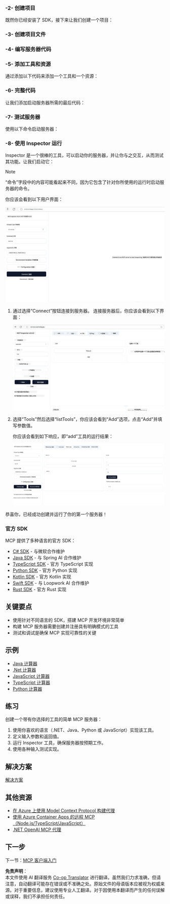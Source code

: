 <!--
CO_OP_TRANSLATOR_METADATA:
{
  "original_hash": "f01d4263fc6eec331615fef42429b720",
  "translation_date": "2025-06-18T18:15:33+00:00",
  "source_file": "03-GettingStarted/01-first-server/README.md",
  "language_code": "zh"
}
-->
### -2- 创建项目

既然你已经安装了 SDK，接下来让我们创建一个项目：

### -3- 创建项目文件

### -4- 编写服务器代码

### -5- 添加工具和资源

通过添加以下代码来添加一个工具和一个资源：

### -6- 完整代码

让我们添加启动服务器所需的最后代码：

### -7- 测试服务器

使用以下命令启动服务器：

### -8- 使用 Inspector 运行

Inspector 是一个很棒的工具，可以启动你的服务器，并让你与之交互，从而测试其功能。让我们启动它：

> [!NOTE]
> “命令”字段中的内容可能看起来不同，因为它包含了针对你所使用的运行时启动服务器的命令。

你应该会看到以下用户界面：

![Connect](../../../../translated_images/connect.141db0b2bd05f096fb1dd91273771fd8b2469d6507656c3b0c9df4b3c5473929.zh.png)

1. 通过选择“Connect”按钮连接到服务器。
   连接服务器后，你应该会看到以下界面：

   ![Connected](../../../../translated_images/connected.73d1e042c24075d386cacdd4ee7cd748c16364c277d814e646ff2f7b5eefde85.zh.png)

2. 选择“Tools”然后选择“listTools”，你应该会看到“Add”选项，点击“Add”并填写参数值。

   你应该会看到如下响应，即“add”工具的运行结果：

   ![Result of running add](../../../../translated_images/ran-tool.a5a6ee878c1369ec1e379b81053395252a441799dbf23416c36ddf288faf8249.zh.png)

恭喜你，已经成功创建并运行了你的第一个服务器！

### 官方 SDK

MCP 提供了多种语言的官方 SDK：

- [C# SDK](https://github.com/modelcontextprotocol/csharp-sdk) - 与微软合作维护
- [Java SDK](https://github.com/modelcontextprotocol/java-sdk) - 与 Spring AI 合作维护
- [TypeScript SDK](https://github.com/modelcontextprotocol/typescript-sdk) - 官方 TypeScript 实现
- [Python SDK](https://github.com/modelcontextprotocol/python-sdk) - 官方 Python 实现
- [Kotlin SDK](https://github.com/modelcontextprotocol/kotlin-sdk) - 官方 Kotlin 实现
- [Swift SDK](https://github.com/modelcontextprotocol/swift-sdk) - 与 Loopwork AI 合作维护
- [Rust SDK](https://github.com/modelcontextprotocol/rust-sdk) - 官方 Rust 实现

## 关键要点

- 使用针对不同语言的 SDK，搭建 MCP 开发环境非常简单
- 构建 MCP 服务器需要创建并注册具有明确模式的工具
- 测试和调试是确保 MCP 实现可靠性的关键

## 示例

- [Java 计算器](../samples/java/calculator/README.md)
- [.Net 计算器](../../../../03-GettingStarted/samples/csharp)
- [JavaScript 计算器](../samples/javascript/README.md)
- [TypeScript 计算器](../samples/typescript/README.md)
- [Python 计算器](../../../../03-GettingStarted/samples/python)

## 练习

创建一个带有你选择的工具的简单 MCP 服务器：

1. 使用你喜欢的语言（.NET、Java、Python 或 JavaScript）实现该工具。
2. 定义输入参数和返回值。
3. 运行 Inspector 工具，确保服务器按预期工作。
4. 使用各种输入测试实现。

## 解决方案

[解决方案](./solution/README.md)

## 其他资源

- [在 Azure 上使用 Model Context Protocol 构建代理](https://learn.microsoft.com/azure/developer/ai/intro-agents-mcp)
- [使用 Azure Container Apps 的远程 MCP（Node.js/TypeScript/JavaScript）](https://learn.microsoft.com/samples/azure-samples/mcp-container-ts/mcp-container-ts/)
- [.NET OpenAI MCP 代理](https://learn.microsoft.com/samples/azure-samples/openai-mcp-agent-dotnet/openai-mcp-agent-dotnet/)

## 下一步

下一节：[MCP 客户端入门](/03-GettingStarted/02-client/README.md)

**免责声明**：  
本文件使用 AI 翻译服务 [Co-op Translator](https://github.com/Azure/co-op-translator) 进行翻译。虽然我们力求准确，但请注意，自动翻译可能存在错误或不准确之处。原始文件的母语版本应被视为权威来源。对于重要信息，建议使用专业人工翻译。对于因使用本翻译而产生的任何误解或误释，我们不承担任何责任。